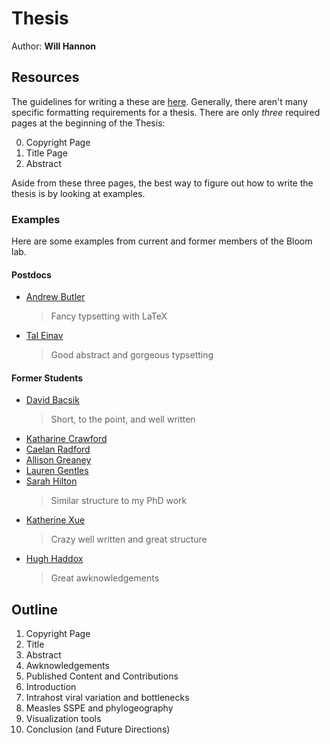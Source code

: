# Thesis

Author: **Will Hannon**

## Resources

The guidelines for writing a these are [here](https://grad.uw.edu/for-students-and-post-docs/thesisdissertation/). Generally, there aren't many specific formatting requirements for a thesis. There are only _three_ required pages at the beginning of the Thesis:

0. Copyright Page
1. Title Page
2. Abstract

Aside from these three pages, the best way to figure out how to write the thesis is by looking at examples.

### Examples

Here are some examples from current and former members of the Bloom lab.

#### Postdocs

- [Andrew Butler](https://www.dropbox.com/scl/fi/3bw9knpedcdrdodtg88ay/AndrewButler_Dissertation_Final_Reviewed.pdf?rlkey=2d0iepi9d4w88b6k4eoexpqfi&dl=0)
    > Fancy typsetting with LaTeX
- [Tal Einav](https://thesis.library.caltech.edu/11726/1/einav_tal_2019_thesis.pdf)
    > Good abstract and gorgeous typsetting

#### Former Students

- [David Bacsik](https://digital.lib.washington.edu/researchworks/handle/1773/49687)
    > Short, to the point, and well written
- [Katharine Crawford](https://digital.lib.washington.edu/researchworks/handle/1773/47564)
- [Caelan Radford](https://digital.lib.washington.edu/researchworks/handle/1773/50505)
- [Allison Greaney](https://digital.lib.washington.edu/researchworks/handle/1773/48266)
- [Lauren Gentles](https://digital.lib.washington.edu/researchworks/handle/1773/48537)
- [Sarah Hilton](https://digital.lib.washington.edu/researchworks/handle/1773/46018)
    > Similar structure to my PhD work
- [Katherine Xue](https://digital.lib.washington.edu/researchworks/handle/1773/44276)
    > Crazy well written and great structure
- [Hugh Haddox](https://digital.lib.washington.edu/researchworks/handle/1773/40650)
    > Great awknowledgements

## Outline

1. Copyright Page
2. Title
3. Abstract
4. Awknowledgements
5. Published Content and Contributions
6. Introduction
7. Intrahost viral variation and bottlenecks
8. Measles SSPE and phylogeography
9. Visualization tools
10. Conclusion (and Future Directions)
